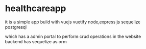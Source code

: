 # healthcareapp
it is a simple app build with vuejs 
vuetify
node,express js
sequelize
postgresql

which has a admin portal
to perform crud operations in the website
backend has sequelize as orm
